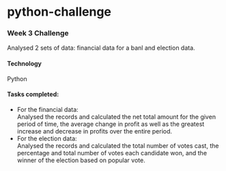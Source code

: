 # python-challenge
### Week 3 Challenge  
Analysed 2 sets of data: financial data for a banl and election data.
#### Technology
Python
#### Tasks completed:
* For the financial data:  
Analysed the records and calculated the net total amount for the given period of time,  the average change in profit as well as the greatest increase and decrease in profits over the entire period.
* For the election data:  
Analysed the records and calculated the total number of votes cast, the percentage and total number of votes each candidate won, and the winner of the election based on popular vote.





